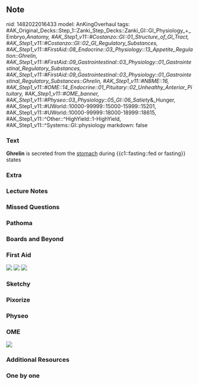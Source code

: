 ## Note
nid: 1482022016433
model: AnKingOverhaul
tags: #AK_Original_Decks::Step_1::Zanki_Step_Decks::Zanki_GI::GI_Physiology_+_Embryo,_Anatomy, #AK_Step1_v11::#Costanzo::GI::01_Structure_of_GI_Tract, #AK_Step1_v11::#Costanzo::GI::02_GI_Regulatory_Substances, #AK_Step1_v11::#FirstAid::08_Endocrine::03_Physiology::13_Appetite_Regulation::Ghrelin, #AK_Step1_v11::#FirstAid::09_Gastrointestinal::03_Physiology::01_Gastrointestinal_Regulatory_Substances, #AK_Step1_v11::#FirstAid::09_Gastrointestinal::03_Physiology::01_Gastrointestinal_Regulatory_Substances::Ghrelin, #AK_Step1_v11::#NBME::16, #AK_Step1_v11::#OME::14_Endocrine::01_Pituitary::02_Unhealthy_Anterior_Pituitary, #AK_Step1_v11::#OME_banner, #AK_Step1_v11::#Physeo::03_Physiology::05_GI::06_Satiety_&_Hunger, #AK_Step1_v11::#UWorld::10000-99999::15000-15999::15201, #AK_Step1_v11::#UWorld::10000-99999::18000-18999::18615, #AK_Step1_v11::^Other::^HighYield::1-HighYield, #AK_Step1_v11::^Systems::GI::physiology
markdown: false

### Text
<div>
  <b>Ghrelin</b> is secreted from the <u>stomach</u> during
  {{c1::fasting::fed or fasting}} states
</div>

### Extra


### Lecture Notes


### Missed Questions


### Pathoma


### Boards and Beyond


### First Aid
<img src="tmpFF5TLQ.png"> <img src="tmp_vhVs_.png"> <img src=
"tmpZgjCmr.png">

### Sketchy


### Pixorize


### Physeo


### OME
<div class="ome-widget">
  <a href="https://onlinemeded.org?ref=anki"><img src=
  "_OME_AnkiFlashcards_General_4.png"></a>
</div>

### Additional Resources


### One by one

